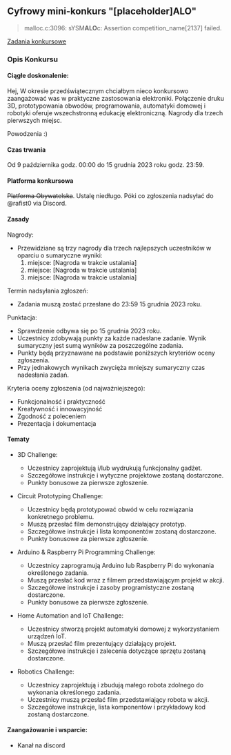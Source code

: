 ## Cyfrowy mini-konkurs "[placeholder]ALO"

> malloc.c:3096: sYSM**ALO**c: Assertion competition_name[2137] failed.

[Zadania konkursowe](./contest-problems.md)

### Opis Konkursu

#### Ciągłe doskonalenie:

Hej, 
W okresie przedświątecznym chciałbym nieco konkursowo zaangażować was w praktyczne zastosowania elektroniki. Połączenie druku 3D, prototypowania obwodów, programowania, automatyki domowej i robotyki oferuje wszechstronną edukację elektroniczną. Nagrody dla trzech pierwszych miejsc.

Powodzenia :)

#### Czas trwania
Od 9 października godz. 00:00 do 15 grudnia 2023 roku godz. 23:59.

#### Platforma konkursowa
~~Platforma Obywatelska~~. Ustalę niedługo. Póki co zgłoszenia nadsyłać do @rafist0 via Discord.

#### Zasady
Nagrody: 
- Przewidziane są trzy nagrody dla trzech najlepszych uczestników w oparciu o sumaryczne wyniki:
    1. miejsce: [Nagroda w trakcie ustalania]
    2. miejsce: [Nagroda w trakcie ustalania]
    3. miejsce: [Nagroda w trakcie ustalania]

Termin nadsyłania zgłoszeń: 
- Zadania muszą zostać przesłane do 23:59 15 grudnia 2023 roku.

Punktacja:
- Sprawdzenie odbywa się po 15 grudnia 2023 roku.
- Uczestnicy zdobywają punkty za każde nadesłane zadanie. Wynik sumaryczny jest sumą wyników za poszczególne zadania.
- Punkty będą przyznawane na podstawie poniższych kryteriów oceny zgłoszenia.
- Przy jednakowych wynikach zwycięża mniejszy sumaryczny czas nadesłania zadań.

Kryteria oceny zgłoszenia (od najważniejszego):
- Funkcjonalność i praktyczność
- Kreatywność i innowacyjność
- Zgodność z poleceniem
- Prezentacja i dokumentacja

#### Tematy
- 3D Challenge:
    - Uczestnicy zaprojektują i/lub wydrukują funkcjonalny gadżet.
    - Szczegółowe instrukcje i wytyczne projektowe zostaną dostarczone.
    - Punkty bonusowe za pierwsze zgłoszenie.

- Circuit Prototyping Challenge:
    - Uczestnicy będą prototypować obwód w celu rozwiązania konkretnego problemu.
    - Muszą przesłać film demonstrujący działający prototyp.
    - Szczegółowe instrukcje i lista komponentów zostaną dostarczone.
    - Punkty bonusowe za pierwsze zgłoszenie.

- Arduino & Raspberry Pi Programming Challenge:
    - Uczestnicy zaprogramują Arduino lub Raspberry Pi do wykonania określonego zadania.
    - Muszą przesłać kod wraz z filmem przedstawiającym projekt w akcji.
    - Szczegółowe instrukcje i zasoby programistyczne zostaną dostarczone.
    - Punkty bonusowe za pierwsze zgłoszenie.

- Home Automation and IoT Challenge:
    - Uczestnicy stworzą projekt automatyki domowej z wykorzystaniem urządzeń IoT.
    - Muszą przesłać film prezentujący działający projekt.
    - Szczegółowe instrukcje i zalecenia dotyczące sprzętu zostaną dostarczone.

- Robotics Challenge:
    - Uczestnicy zaprojektują i zbudują małego robota zdolnego do wykonania określonego zadania.
    - Uczestnicy muszą przesłać film przedstawiający robota w akcji.
    - Szczegółowe instrukcje, lista komponentów i przykładowy kod zostaną dostarczone.

#### Zaangażowanie i wsparcie:
- Kanał na discord
